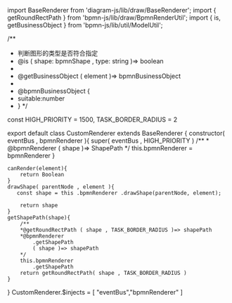 import BaseRenderer from 'diagram-js/lib/draw/BaseRenderer';
import {
  getRoundRectPath
} from 'bpmn-js/lib/draw/BpmnRenderUtil';
import {
  is,
  getBusinessObject
} from 'bpmn-js/lib/util/ModelUtil';

/**
* 判断图形的类型是否符合指定
* @is ( shape: bpmnShape , type: string )=> boolean
*
* @getBusinessObject ( element )=> bpmnBusinessObject
*
* @bpmnBusinessObject {
*   suitable:number
* }
*/

const HIGH_PRIORITY = 1500,
      TASK_BORDER_RADIUS = 2

export default class CustomRenderer extends BaseRenderer {
    constructor( eventBus , bpmnRenderer ){
        super( eventBus , HIGH_PRIORITY )
        /**
        * @bpmnRenderer ( shape )=> ShapePath
        */
        this.bpmnRenderer = bpmnRenderer
    }
    
    canRender(element){
        return Boolean
    }
    drawShape( parentNode , element ){
       const shape = this .bpmnRenderer .drawShape(parentNode, element);
        
        return shape
    }
    getShapePath(shape){
        /**
        *@getRoundRectPath ( shape , TASK_BORDER_RADIUS )=> shapePath
        *@bpmnRenderer
            .getShapePath
            ( shape )=> shapePath
        */
        this.bpmnRenderer
            .getShapePath
        return getRoundRectPath( shape , TASK_BORDER_RADIUS )
    }
} 
CustomRenderer.$injects = [
    "eventBus","bpmnRenderer"
]
